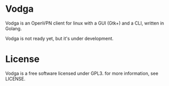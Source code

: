 # Vodga

Vodga is an OpenVPN client for linux with a GUI (Gtk+) and a CLI, written in Golang.

Vodga is not ready yet, but it's under development.

# License

Vodga is a free software licensed under GPL3. for more information, see LICENSE.

